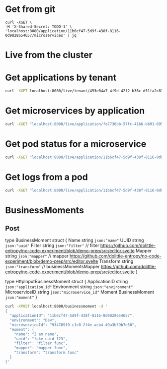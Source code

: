 

# Get from git
```
curl -XGET \
-H 'X-Shared-Secret: TODO-1' \
'localhost:8080/application/11b6cf47-5d9f-438f-8116-0d9828654657/microservices' | jq
```

# Live from the cluster

# Get applications by tenant
```sh
curl -XGET localhost:8080/live/tenant/453e04a7-4f9d-42f2-b36c-d51fa2c83fa3/applications
```

# Get microservices by application
```sh
curl -XGET "localhost:8080/live/application/fe7736bb-57fc-4166-bb91-6954f4dd4eb7/microservices" | jq
```

# Get pod status for a microservice
```sh
curl -XGET "localhost:8080/live/application/11b6cf47-5d9f-438f-8116-0d9828654657/microservice/9f6a613f-d969-4938-a1ac-5b7df199bc40/podstatus/dev" | jq
```

# Get logs from a pod
```sh
curl -XGET "localhost:8080/live/application/11b6cf47-5d9f-438f-8116-0d9828654657/pod/dev-order-846fbc7776-x79r/logs" | jq
```


# BusinessMoments
## Post

type BusinessMoment struct {
	Name      string `json:"name"`
	UUID      string `json:"uuid"`
	Filter    string `json:"filter"`    // filter https://github.com/dolittle-entropy/no-code-experiment/blob/demo-prep/src/editor.svelte
	Mapper    string `json:"mapper"`    // mapper https://github.com/dolittle-entropy/no-code-experiment/blob/demo-prep/src/editor.svelte
	Transform string `json:"transform"` // businessMomentsMapper https://github.com/dolittle-entropy/no-code-experiment/blob/demo-prep/src/editor.svelte
}

type HttpInputBusinessMoment struct {
	ApplicationID  string         `json:"application_id"`
	Environment    string         `json:"environment"`
	MicroserviceID string         `json:"microservice_id"`
	Moment         BusinessMoment `json:"moment"`
}


```sh
curl -XPOST localhost:8080/businessmoment -d '
{
  "applicationId": "11b6cf47-5d9f-438f-8116-0d9828654657",
  "environment": "Dev",
  "microserviceId": "934789f9-c1c0-2f4e-acb4-49a3b59b7e50",
  "moment": {
    "name": "I am name",
    "uuid": "fake-uuid-123",
    "filter": "filter func",
    "mapper": "mapper func",
    "transform": "transform func"
  }
}'
```
